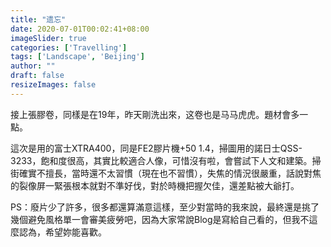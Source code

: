 ```yaml
---
title: "遗忘"
date: 2020-07-01T00:02:41+08:00
imageSlider: true 
categories: ['Travelling']
tags: ['Landscape', 'Beijing']
author: ""
draft: false
resizeImages: false
---
```

接上張膠卷，同樣是在19年，昨天剛洗出來，这卷也是马马虎虎。題材會多一點。
<!--more-->

這次是用的富士XTRA400，同是FE2膠片機+50 1.4，掃圖用的諾日士QSS-3233，飽和度很高，其實比較適合人像，可惜沒有啦，會嘗試下人文和建築。掃街確實不擅長，當時還不太習慣（現在也不習慣），失焦的情況很嚴重，話說對焦的裂像屏一緊張根本就對不準好伐，對於時機把握欠佳，還差點被大爺打。

PS：廢片少了許多，很多都還算滿意這樣，至少對當時的我來說，最終還是挑了幾個避免風格單一會審美疲勞吧，因為大家常說Blog是寫給自己看的，但我不這麼認為，希望妳能喜歡。
